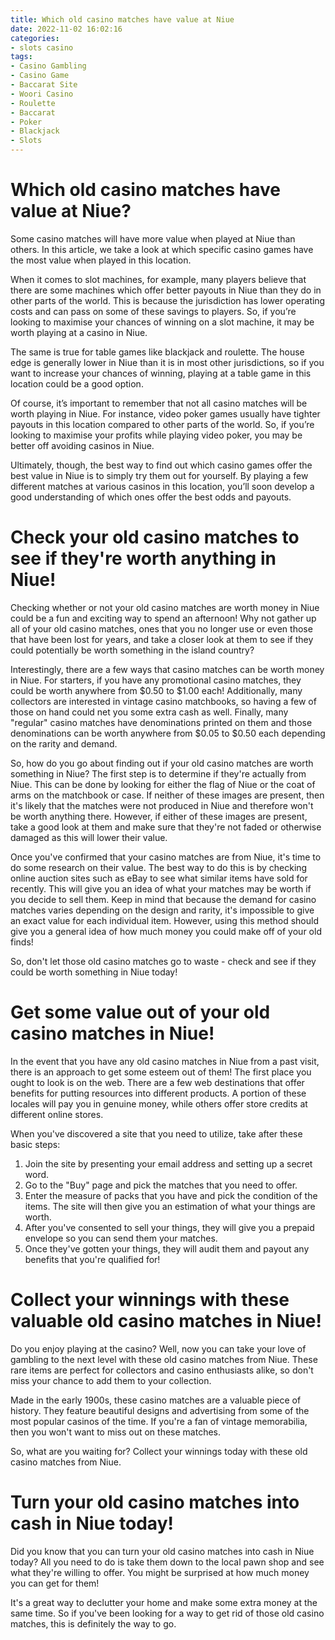 ```yaml
---
title: Which old casino matches have value at Niue 
date: 2022-11-02 16:02:16
categories:
- slots casino
tags:
- Casino Gambling
- Casino Game
- Baccarat Site
- Woori Casino
- Roulette
- Baccarat
- Poker
- Blackjack
- Slots
---
```



#  Which old casino matches have value at Niue? 

Some casino matches will have more value when played at Niue than others. In this article, we take a look at which specific casino games have the most value when played in this location. 

When it comes to slot machines, for example, many players believe that there are some machines which offer better payouts in Niue than they do in other parts of the world. This is because the jurisdiction has lower operating costs and can pass on some of these savings to players. So, if you’re looking to maximise your chances of winning on a slot machine, it may be worth playing at a casino in Niue. 

The same is true for table games like blackjack and roulette. The house edge is generally lower in Niue than it is in most other jurisdictions, so if you want to increase your chances of winning, playing at a table game in this location could be a good option. 

Of course, it’s important to remember that not all casino matches will be worth playing in Niue. For instance, video poker games usually have tighter payouts in this location compared to other parts of the world. So, if you’re looking to maximise your profits while playing video poker, you may be better off avoiding casinos in Niue. 

Ultimately, though, the best way to find out which casino games offer the best value in Niue is to simply try them out for yourself. By playing a few different matches at various casinos in this location, you’ll soon develop a good understanding of which ones offer the best odds and payouts.

#  Check your old casino matches to see if they're worth anything in Niue! 

Checking whether or not your old casino matches are worth money in Niue could be a fun and exciting way to spend an afternoon! Why not gather up all of your old casino matches, ones that you no longer use or even those that have been lost for years, and take a closer look at them to see if they could potentially be worth something in the island country? 

Interestingly, there are a few ways that casino matches can be worth money in Niue. For starters, if you have any promotional casino matches, they could be worth anywhere from $0.50 to $1.00 each! Additionally, many collectors are interested in vintage casino matchbooks, so having a few of those on hand could net you some extra cash as well. Finally, many "regular" casino matches have denominations printed on them and those denominations can be worth anywhere from $0.05 to $0.50 each depending on the rarity and demand. 

So, how do you go about finding out if your old casino matches are worth something in Niue? The first step is to determine if they're actually from Niue. This can be done by looking for either the flag of Niue or the coat of arms on the matchbook or case. If neither of these images are present, then it's likely that the matches were not produced in Niue and therefore won't be worth anything there. However, if either of these images are present, take a good look at them and make sure that they're not faded or otherwise damaged as this will lower their value. 

Once you've confirmed that your casino matches are from Niue, it's time to do some research on their value. The best way to do this is by checking online auction sites such as eBay to see what similar items have sold for recently. This will give you an idea of what your matches may be worth if you decide to sell them. Keep in mind that because the demand for casino matches varies depending on the design and rarity, it's impossible to give an exact value for each individual item. However, using this method should give you a general idea of how much money you could make off of your old finds! 

So, don't let those old casino matches go to waste - check and see if they could be worth something in Niue today!

#  Get some value out of your old casino matches in Niue! 

In the event that you have any old casino matches in Niue from a past visit, there is an approach to get some esteem out of them! The first place you ought to look is on the web. There are a few web destinations that offer benefits for putting resources into different products. A portion of these locales will pay you in genuine money, while others offer store credits at different online stores.

When you've discovered a site that you need to utilize, take after these basic steps: 

1. Join the site by presenting your email address and setting up a secret word. 
2. Go to the "Buy" page and pick the matches that you need to offer. 
3. Enter the measure of packs that you have and pick the condition of the items. The site will then give you an estimation of what your things are worth. 
4. After you've consented to sell your things, they will give you a prepaid envelope so you can send them your matches. 
5. Once they've gotten your things, they will audit them and payout any benefits that you're qualified for!

#  Collect your winnings with these valuable old casino matches in Niue! 

Do you enjoy playing at the casino? Well, now you can take your love of gambling to the next level with these old casino matches from Niue. These rare items are perfect for collectors and casino enthusiasts alike, so don't miss your chance to add them to your collection.

Made in the early 1900s, these casino matches are a valuable piece of history. They feature beautiful designs and advertising from some of the most popular casinos of the time. If you're a fan of vintage memorabilia, then you won't want to miss out on these matches.

So, what are you waiting for? Collect your winnings today with these old casino matches from Niue.

# Turn your old casino matches into cash in Niue today!

Did you know that you can turn your old casino matches into cash in Niue today? All you need to do is take them down to the local pawn shop and see what they're willing to offer. You might be surprised at how much money you can get for them!

It's a great way to declutter your home and make some extra money at the same time. So if you've been looking for a way to get rid of those old casino matches, this is definitely the way to go.